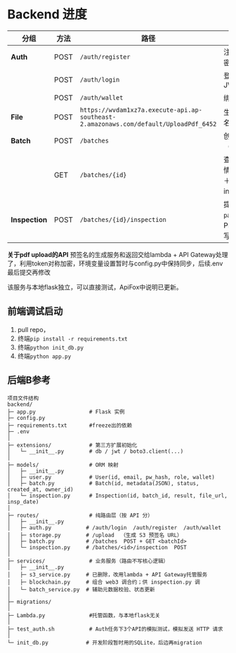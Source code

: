 # Backend 进度

| 分组             | 方法   | 路径                              | 作用                               | 进度                  |
| -------------- | ---- | ------------------------------- | -------------------------------- | -------------------- |
| **Auth**       | POST | `/auth/register`                | 注册（邮箱＋密码）                        | ☑️                  |
|                | POST | `/auth/login`                   | 登录、发 JWT                         | ☑️                 |
|                | POST | `/auth/wallet`                  | 绑定钱包地址                           | ☑️ |
| **File**       | POST | `https://wvdam1xz7a.execute-api.ap-southeast-2.amazonaws.com/default/UploadPdf_6452`                       | 生成 S3 预签名 URL                    | ☑️         |
| **Batch**      | POST | `/batches`                      | 创建批次（metadata）                   | processing             |
|                | GET  | `/batches/{id}`            | 查询单批次详情（metadata＋inspections）    | processing                 |
| **Inspection** | POST | `/batches/{id}/inspection` | 提交检验结果 `pass│fail` ＋ PDF URL，并写链 | processing            |

**关于pdf upload的API**
预签名的生成服务和返回交给lambda + API Gateway处理了，利用token对称加密，环境变量设置暂时与config.py中保持同步，后续.env最后提交再修改

该服务与本地flask独立，可以直接测试，ApiFox中说明已更新。


## 前端调试启动
1. pull repo，
2. 终端`pip install -r requirements.txt`
3. 终端`python init_db.py`
4. 终端`python app.py`




## 后端B参考
```
项目文件结构
backend/
├─ app.py                 # Flask 实例
├─ config.py
├─ requirements.txt       #freeze出的依赖
├─ .env
│
├─ extensions/            # 第三方扩展初始化
│   └─ __init__.py        # db / jwt / boto3.client(...)
│
├─ models/                # ORM 映射
│   ├─ __init__.py
│   ├─ user.py            # User(id, email, pw_hash, role, wallet)
│   ├─ batch.py           # Batch(id, metadata(JSON), status, created_at, owner_id)
│   └─ inspection.py      # Inspection(id, batch_id, result, file_url, insp_date)
│
├─ routes/                # 纯路由层（按 API 分）
│   ├─ __init__.py
│   ├─ auth.py           # /auth/login  /auth/register  /auth/wallet
│   ├─ storage.py        # /upload  （生成 S3 预签名 URL）
│   ├─ batch.py          # /batches  POST + GET <batchId>
│   └─ inspection.py     # /batches/<id>/inspection  POST
│
├─ services/              # 业务服务（路由不写核心逻辑）
│   ├─ __init__.py
│   ├─ s3_service.py     # 已删除，改用lambda + API Gateway托管服务
│   ├─ blockchain.py     # 组合 web3 调合约；供 inspection.py 调
│   └─ batch_service.py  # 辅助元数据校验、状态更新
│
├─ migrations/
│
├─ Lambda.py              #托管函数，与本地flask无关
│
├─ test_auth.sh           # Auth任务下3个API的模拟测试，模拟发送 HTTP 请求
│
└─ init_db.py            # 开发阶段暂时用的SQLite，后边再migration
```